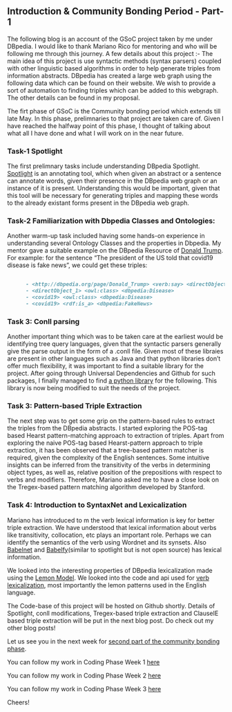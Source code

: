 ## Introduction & Community Bonding Period - Part-1

The following blog is an account of the GSoC project taken by me under DBpedia. I would like to thank Mariano Rico for mentoring and who will be following me through this journey. A few details about this project :- The main idea of this project is use syntactic methods (syntax parsers) coupled with other linguistic based algorithms in order to help generate triples from information abstracts. DBpedia has created a large web graph using the following data which can be found on their website. We wish to provide a sort of automation to finding triples which can be added to this webgraph. The other details can be found in my proposal.

The firt phase of GSoC is the Community bonding period which extends till late May. In this phase, prelimnaries to that project are taken care of. Given I have reached the halfway point of this phase, I thought of talking about what all I have done and what I will work on in the near future.

### Task-1 Spotlight

The first prelimnary tasks include understanding DBpedia Spotlight. [Spotlight](https://pypi.org/project/pyspotlight/) is an annotating tool, which when given an abstract or a sentence can annotate words, given their presence in the DBpedia web graph or an instance of it is present. Understanding this would be important, given that this tool will be necessary for generating triples and mapping these words to the already existant forms present in the DBpedia web graph.

### Task-2 Familiarization with Dbpedia Classes and Ontologies:

Another warm-up task included having some hands-on experience in understanding several Ontology Classes and the properties in Dbpedia. My mentor gave a suitable example on the DBpedia Resource of [Donald Trump](http://dbpedia.org/page/Donald_Trump). For example: for the sentence “The president of the US told that covid19 disease is fake news”, we could get these triples:
      
```markdown
      
      - <http://dbpedia.org/page/Donald_Trump> <verb:say> <directObject_1>
      - <directObject_1> <owl:class> <dbpedia:Disease>
      - <covid19> <owl:class> <dbpedia:Disease>
      - <covid19> <rdf:is_a> <dbpedia:FakeNews>

```

### Task 3: Conll parsing

Another important thing which was to be taken care at the earliest would be identifying tree query languages, given that the syntactic parsers generally give the parse output in the form of a .conll file. Given most of these libraies are present in other languages such as Java and that python libraries don’t offer much flexibility, it was important to find a suitable library for the project. After going through Universal Dependencies and Github for such packages, I finally managed to find [a python library](https://github.com/EmilStenstrom/conllu) for the following. This library is now being modified to suit the needs of the project.


### Task 3: Pattern-based Triple Extraction 

The next step was to get some grip on the pattern-based rules to extract the <Subject-verb-object> triples from the DBpedia abstracts. I started exploring the POS-tag based Hearst pattern-matching approach to extraction of triples. Apart from exploring the naive POS-tag based Hearst-pattern approach to triple extraction, it has been observed that a tree-based pattern matcher is required, given the complexity of the English sentences. Some intuitive insights can be inferred from the transitivity of the verbs in determining object types, as well as, relative position of the prepositions with respect to verbs and modifiers. Therefore, Mariano asked me to have a close look on the Tregex-based pattern matching algorithm developed by Stanford.


### Task 4: Introduction to SyntaxNet and Lexicalization
Mariano has introduced to m the verb lexical information is key for better triple extraction. We have understood that lexical information about verbs like transitivity, collocation, etc plays an important role. Perhaps we can identify the semantics of the verb using Wordnet and its synsets. Also [Babelnet](https://babelnet.org) and [Babelfy](http://babelfy.org/index)(similar to spotlight but is not open source) has lexical information.

We looked into the interesting properties of DBpedia lexicalization made using the [Lemon Model](ceur-ws.org/Vol-1064/Unger_lemon.pdf). We looked into the code and api used for [verb lexicalization](https://github.com/ag-sc/lemon.dbpedia), most importantly the lemon patterns used in the English language.
      
The Code-base of this project will be hosted on Github shortly. Details of Spotlight, conll modifications, Tregex-based triple extraction and ClauseIE based triple extraction  will be put in the next blog post. Do check out my other blog posts!

Let us see you in the next week for [second part of the community bonding phase](https://ishani-mondal.github.io/Community-Bonding-Part-2).

You can follow my work in Coding Phase Week 1 [here](https://ishani-mondal.github.io/Coding%20Phase-Week1)

You can follow my work in Coding Phase Week 2 [here](https://ishani-mondal.github.io/Coding-Phase-Week2)

You can follow my work in Coding Phase Week 3 [here](https://ishani-mondal.github.io/Coding-Phase-Week3)

Cheers!

